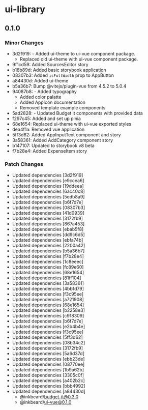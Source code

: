 # ui-library

## 0.1.0

### Minor Changes

- 3d2f919: - Added ui-theme to ui-vue component package.
  - Replaced old ui-theme with ui-vue component package.
- 9f1cd59: Added SourcesEditor story
- b18b89d: Added basic storybook application
- 08307b3: Added `isFullWidth` prop to AppButton
- a84430d: Added ui-theme
- b5a36b7: Bump @vitejs/plugin-vue from 4.5.2 to 5.0.4
- 94087b8: - Added typography
  - Added color palatte
  - Added AppIcon documentation
  - Removed template example components
- 5ad2828: - Updated Budget it components with provided data
- f297c45: Added and set up pinia
- 68e1654: Replaced ui-theme with ui-vue exported styles
- dea4f1a: Removed vue application
- 5ff3d62: Added AppInputText component and story
- 3a58361: Added AddCategory component story
- b147107: Updated to storybook v8 beta
- f7b28e4: Added ExpenseItem story

### Patch Changes

- Updated dependencies [3d2f919]
- Updated dependencies [e9ccea6]
- Updated dependencies [19ddeea]
- Updated dependencies [6ac40c8]
- Updated dependencies [5edb8a9]
- Updated dependencies [b6f7d7e]
- Updated dependencies [08307b3]
- Updated dependencies [41d0939]
- Updated dependencies [3172fb9]
- Updated dependencies [867a453]
- Updated dependencies [ebab5f8]
- Updated dependencies [dd9c6d5]
- Updated dependencies [ebfa74b]
- Updated dependencies [2200a42]
- Updated dependencies [b5a36b7]
- Updated dependencies [f7b28e4]
- Updated dependencies [1c8eeec]
- Updated dependencies [fc89e60]
- Updated dependencies [68e1654]
- Updated dependencies [81ff104]
- Updated dependencies [3a58361]
- Updated dependencies [4bb1d79]
- Updated dependencies [f3c95ee]
- Updated dependencies [a721908]
- Updated dependencies [68e1654]
- Updated dependencies [b2258e3]
- Updated dependencies [c918309]
- Updated dependencies [b6f7d7e]
- Updated dependencies [e2b4b4e]
- Updated dependencies [f3c95ee]
- Updated dependencies [5ff3d62]
- Updated dependencies [08b34c2]
- Updated dependencies [3172fb9]
- Updated dependencies [5a6d37d]
- Updated dependencies [ebb23de]
- Updated dependencies [08770ee]
- Updated dependencies [1b9a62b]
- Updated dependencies [3305c0f]
- Updated dependencies [a402b2c]
- Updated dependencies [bbb4992]
- Updated dependencies [a84430d]
  - @inkbeard/budget-it@0.3.0
  - @inkbeard/ui-vue@0.1.0
